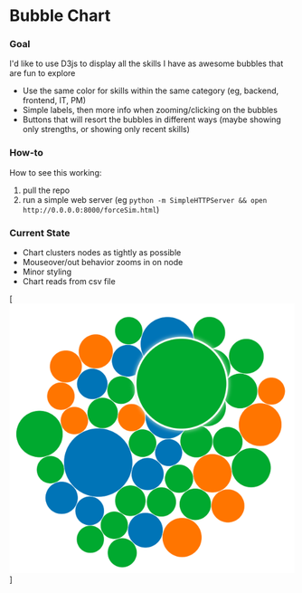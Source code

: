 # Bubble Chart

### Goal
I'd like to use D3js to display all the skills I have as awesome bubbles that are fun to explore

* Use the same color for skills within the same category (eg, backend, frontend, IT, PM)
* Simple labels, then more info when zooming/clicking on the bubbles
* Buttons that will resort the bubbles in different ways (maybe showing only strengths, or showing only recent skills)

### How-to
How to see this working:

1. pull the repo
2. run a simple web server (eg `python -m SimpleHTTPServer && open http://0.0.0.0:8000/forceSim.html`)

### Current State

* Chart clusters nodes as tightly as possible
* Mouseover/out behavior zooms in on node
* Minor styling
* Chart reads from csv file

[![screenshot](screenshot.png?raw=true)]
